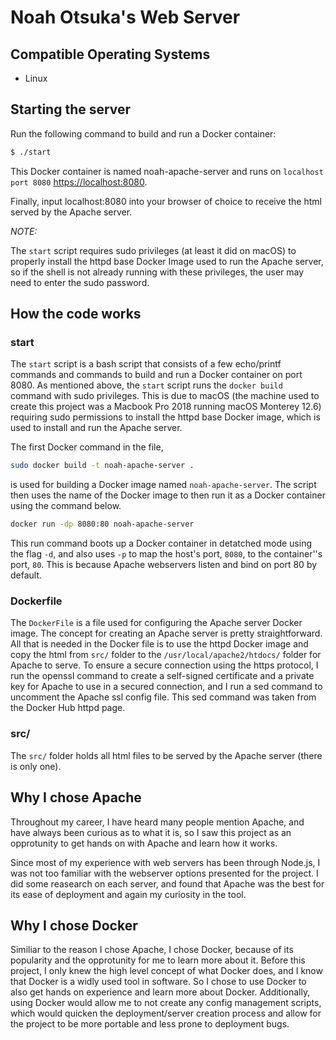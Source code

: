 # Noah Otsuka's Web Server

## Compatible Operating Systems

- Linux

## Starting the server

Run the following command to build and run a Docker container:

```bash
$ ./start
```

This Docker container is named noah-apache-server and runs on `localhost port 8080` [https://localhost:8080](https://localhost:8080).

Finally, input localhost:8080 into your browser of choice to receive the html served by the Apache server.

*NOTE:*

The `start` script requires sudo privileges (at least it did on macOS) to properly install the httpd base Docker Image used to run the Apache server, so if the shell is not already running with these privileges, the user may need to enter the sudo password.

## How the code works

### start

The `start` script is a bash script that consists of a few echo/printf commands and commands to build and run a Docker container on port 8080. As mentioned above, the `start` script runs the `docker build` command with sudo privileges. This is due to macOS (the machine used to create this project was a Macbook Pro 2018 running macOS Monterey 12.6) requiring sudo permissions to install the httpd base Docker image, which is used to install and run the Apache server.

The first Docker command in the file,

```bash
sudo docker build -t noah-apache-server .
```

is used for building a Docker image named `noah-apache-server`. The script then uses the name of the Docker image to then run it as a Docker container using the command below.

```bash
docker run -dp 8080:80 noah-apache-server
```

This run command boots up a Docker container in detatched mode using the flag `-d`, and also uses `-p` to map the host's port, `8080`, to the container''s port, `80`. This is because Apache webservers listen and bind on port 80 by default.

### Dockerfile

The `DockerFile` is a file used for configuring the Apache server Docker image. The concept for creating an Apache server is pretty straightforward. All that is needed in the Docker file is to use the httpd Docker image and copy the html from `src/` folder to the `/usr/local/apache2/htdocs/` folder for Apache to serve. To ensure a secure connection using the https protocol, I run the openssl command to create a self-signed certificate and a private key for Apache to use in a secured connection, and I run a sed command to uncomment the Apache ssl config file. This sed command was taken from the Docker Hub httpd page.

### src/

The `src/` folder holds all html files to be served by the Apache server (there is only one).

## Why I chose Apache

Throughout my career, I have heard many people mention Apache, and have always been curious as to what it is, so I saw this project as an opprotunity to get hands on with Apache and learn how it works.

Since most of my experience with web servers has been through Node.js, I was not too familiar with the webserver options presented for the project. I did some reasearch on each server, and found that Apache was the best for its ease of deployment and again my curiosity in the tool.

## Why I chose Docker

Similiar to the reason I chose Apache, I chose Docker, because of its popularity and the opprotunity for me to learn more about it. Before this project, I only knew the high level concept of what Docker does, and I know that Docker is a widly used tool in software. So I chose to use Docker to also get hands on experience and learn more about Docker. Additionally, using Docker would allow me to not create any config management scripts, which would quicken the deployment/server creation process and allow for the project to be more portable and less prone to deployment bugs.
